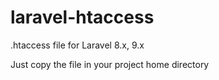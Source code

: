# laravel-htaccess
.htaccess file for Laravel 8.x, 9.x

Just copy the file in your project home directory
